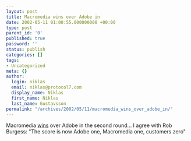 ```yaml
---
layout: post
title: Macromedia wins over Adobe in
date: 2002-05-11 01:00:55.000000000 +00:00
type: post
parent_id: '0'
published: true
password: ''
status: publish
categories: []
tags:
- Uncategorized
meta: {}
author:
  login: niklas
  email: niklas@protocol7.com
  display_name: Niklas
  first_name: Niklas
  last_name: Gustavsson
permalink: "/archives/2002/05/11/macromedia_wins_over_adobe_in/"
---
```

Macromedia [wins](http://biz.yahoo.com/prnews/020510/sff036_1.html) over Adobe in the second round... I agree with Rob Burgess: "The score is now Adobe one, Macromedia one, customers zero"

